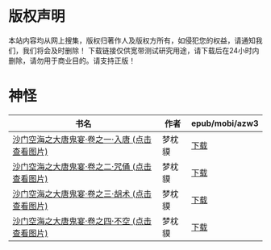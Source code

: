 # 版权声明

本站内容均从网上搜集，版权归著作人及版权方所有，如侵犯您的权益，请通知我们，我们将会及时删除！ 下载链接仅供宽带测试研究用途，请下载后在24小时内删除，请勿用于商业目的。请支持正版！

# 神怪

| 书名 | 作者 | epub/mobi/azw3 |
| --- | --- | --- |
| [沙门空海之大唐鬼宴·卷之一·入唐 (点击查看图片)](https://www.dushupai.com/attachment/2024/06/01/7fa35ba858118b7e.jpg) | 梦枕貘 | [下载](https://url89.ctfile.com/f/31084289-1357006813-c02669?p=8866) |
| [沙门空海之大唐鬼宴·卷之二·咒俑 (点击查看图片)](https://www.dushupai.com/attachment/2024/06/01/663b0f148684101f.jpg) | 梦枕貘 | [下载](https://url89.ctfile.com/f/31084289-1357006810-5335bf?p=8866) |
| [沙门空海之大唐鬼宴·卷之三·胡术 (点击查看图片)](https://www.dushupai.com/attachment/2024/06/01/575db12d1ca2f853.jpg) | 梦枕貘 | [下载](https://url89.ctfile.com/f/31084289-1357006801-6964e4?p=8866) |
| [沙门空海之大唐鬼宴·卷之四·不空 (点击查看图片)](https://www.dushupai.com/attachment/2024/06/01/fcf6bb89ae62da8f.jpg) | 梦枕貘 | [下载](https://url89.ctfile.com/f/31084289-1357006795-b95cc7?p=8866) |
